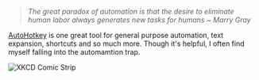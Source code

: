 > *The great paradox of automation is that*
> *the desire to eliminate human labor*
> *always generates new tasks for humans*
> *~ Marry Gray*

[AutoHotkey](https://www.autohotkey.com/) is one great tool for general purpose automation, text expansion, shortcuts and so much more. Though it's helpful, I often find myself falling into the automamtion trap.


![XKCD Comic Strip](https://xkcd.com/1319/)
